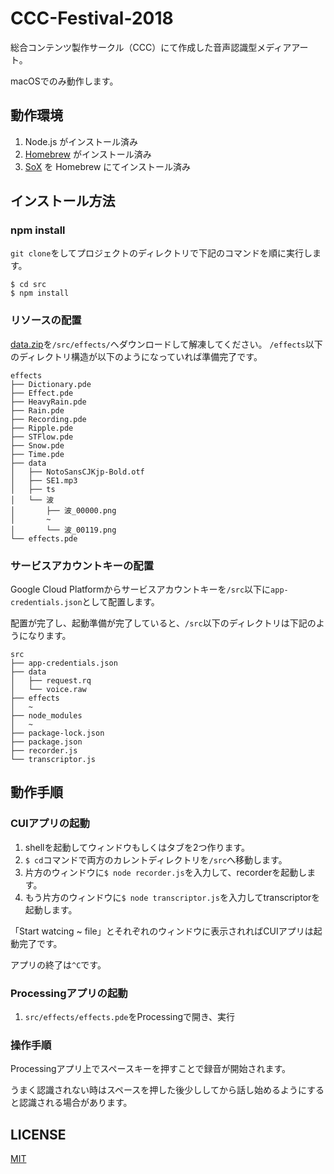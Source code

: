 # CCC-Festival-2018

総合コンテンツ製作サークル（CCC）にて作成した音声認識型メディアアート。

macOSでのみ動作します。

## 動作環境

1. Node.js がインストール済み
2. [Homebrew](https://brew.sh/index_ja) がインストール済み
3. [SoX](http://sox.sourceforge.net/) を Homebrew にてインストール済み

## インストール方法

### npm install

`git clone`をしてプロジェクトのディレクトリで下記のコマンドを順に実行します。

``` 
$ cd src
$ npm install
```

### リソースの配置

[data.zip](https://drive.google.com/file/d/1xon6xjAOl82MRfs59j3AxXMcNgK-2KXi/view?usp=sharing)を`/src/effects/`へダウンロードして解凍してください。
`/effects`以下のディレクトリ構造が以下のようになっていれば準備完了です。

```
effects
├── Dictionary.pde
├── Effect.pde
├── HeavyRain.pde
├── Rain.pde
├── Recording.pde
├── Ripple.pde
├── STFlow.pde
├── Snow.pde
├── Time.pde
├── data
│   ├── NotoSansCJKjp-Bold.otf
│   ├── SE1.mp3
│   ├── ts
│   └── 波
│       ├── 波_00000.png
│       ~
│       └── 波_00119.png
└── effects.pde
```

### サービスアカウントキーの配置

Google Cloud Platformからサービスアカウントキーを`/src`以下に`app-credentials.json`として配置します。

配置が完了し、起動準備が完了していると、`/src`以下のディレクトリは下記のようになります。

```
src
├── app-credentials.json
├── data
│   ├── request.rq
│   └── voice.raw
├── effects
│   ~
├── node_modules
│   ~
├── package-lock.json
├── package.json
├── recorder.js
└── transcriptor.js
```

## 動作手順

### CUIアプリの起動

1. shellを起動してウィンドウもしくはタブを2つ作ります。
2. `$ cd`コマンドで両方のカレントディレクトリを`/src`へ移動します。
3. 片方のウィンドウに`$ node recorder.js`を入力して、recorderを起動します。
4. もう片方のウィンドウに`$ node transcriptor.js`を入力してtranscriptorを起動します。

「Start watcing ~ file」とそれぞれのウィンドウに表示されればCUIアプリは起動完了です。

アプリの終了は`^C`です。

### Processingアプリの起動

1. `src/effects/effects.pde`をProcessingで開き、実行

### 操作手順

Processingアプリ上でスペースキーを押すことで録音が開始されます。

うまく認識されない時はスペースを押した後少ししてから話し始めるようにすると認識される場合があります。

## LICENSE

[MIT](LICENSE)